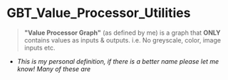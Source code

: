 # GBT_Value_Processor_Utilities

> **"Value Processor Graph"** (as defined by me) is a graph that **ONLY** contains values as inputs & outputs. i.e. No greyscale, color, image inputs etc.

-   _This is my personal definition, if there is a better name please let me know! Many of these are_
